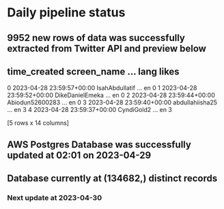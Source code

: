# Daily pipeline status
## 9952 new rows of data was successfully extracted from Twitter API and preview below
##                time_created      screen_name  ... lang likes
0 2023-04-28 23:59:57+00:00   IsahAbdullatif  ...   en     0
1 2023-04-28 23:59:52+00:00  DikeDanielEmeka  ...   en     0
2 2023-04-28 23:59:44+00:00  Abiodun52600283  ...   en     0
3 2023-04-28 23:59:40+00:00  abdullahiisha25  ...   en     3
4 2023-04-28 23:59:37+00:00       CyndiGold2  ...   en     3

[5 rows x 14 columns]
## AWS Postgres Database was successfully updated at  02:01 on 2023-04-29
## Database currently at (134682,) distinct records
### Next update at 2023-04-30
